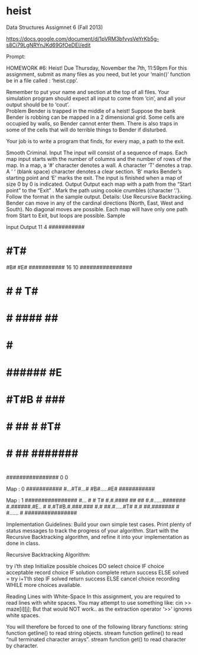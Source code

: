 # heist
Data Structures Assigmnet 6 (Fall 2013) 

https://docs.google.com/document/d/1pVRM3bfvysVeYrKb5g-s8Ci79LgNRYnJKd69GfOeDEI/edit

Prompt:

HOMEWORK #6:
Heist!
Due Thursday, November the 7th, 11:59pm
For this assignment, submit as many files as you need, but let your  ‘main()’  function be in a file called : ‘heist.cpp’.
 
Remember to put your name and section at the top of all files.
Your simulation program should expect all input to come from ‘cin’, and all your output should be to ‘cout’.   
Problem
Bender is trapped in the middle of a heist! Suppose the bank Bender is robbing can be mapped in a 2 dimensional grid. Some cells are occupied by walls, so Bender cannot enter them. There is also traps in some of the cells that will do terrible things to Bender if disturbed. 

Your job is to write a program that finds, for every map, a path to the exit.


Smooth Criminal.
Input
The input will consist of a sequence of maps. Each map input starts with the number of columns and the number of rows of the map. In a map, a ‘#’ character denotes a wall. A character ‘T’ denotes a trap. A ‘ ‘ (blank space) character denotes a clear section. ‘B’ marks Bender’s starting point and ‘E’ marks the exit. The input is finished when a map of size 0 by 0 is indicated.
Output
Output each map with a path from the “Start point” to the “Exit” . Mark the path using cookie crumbles (character ‘.’). Follow the format in the sample output.
Details:
Use Recursive Backtracking.
Bender can move in any of the cardinal directions (North, East, West and South). No diagonal moves are possible.
Each map will have only one path from Start to Exit, but loops are possible.
Sample

Input
Output
11 4
###########
#   #T#   #
#B#     #E#
########### 
16 10
################
#      #    # T#
# # #### ##   ##
# #      #######
# ###### #E    #
# #T#B # ### ###
# # ## #     #T#
# # ## ####### #
#              #
################
0 0


Map : 0
###########
#...#T#...#
#B#.....#E#
########### 

Map : 1
################
#...   #    # T#
#.#.#### ##   ##
#.#......#######
#.######.#E..  #
#.#T#B.#.###.### 
#.# ##.#.....#T#
#.# ##.####### #
#......        #
################




Implementation Guidelines:
Build your own simple test cases. 
Print plenty of status messages to track the progress of your algorithm.
Start with the Recursive Backtracking algorithm, and refine it into your implementation as done in class.


Recursive Backtracking Algorithm:

try i’th step
    Initialize possible choices
    DO
        select choice
        IF choice acceptable
            record choice
            IF solution complete
                return success
            ELSE
                solved = try i+1’th step
                IF solved
                    return success
                ELSE
                    cancel choice recording    
    WHILE more choices available.
    
Reading Lines with White-Space
In this assignment, you are required to read lines with white spaces.
You may attempt to use something like:
cin >> maze[i][j];
But that would NOT work.. as the extraction operator ‘>>’ ignores white spaces.

You will therefore be forced to one of the following library functions:
string function getline() to read string objects.
stream function getline() to read “null terminated character arrays”.
stream function get() to read character by character. 
